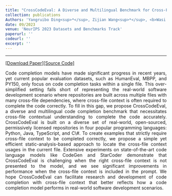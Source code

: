 ```yaml
---
title: "CrossCodeEval: A Diverse and Multilingual Benchmark for Cross-File Code Completion"
collection: publications
Authors: 'Yangruibo Ding<sup>*</sup>, Zijian Wang<sup>*</sup>, <b>Wasi Uddin Ahmad</b><sup>*</sup>, Murali Krishna Ramanathan, Ramesh Nallapati, Parminder Bhatia, Dan Roth, and Bing Xiang.'
date: 09/2023
venue: 'NeurIPS 2023 Datasets and Benchmarks Track'
paperurl: ''
codeurl: ''
excerpt: ''
---
```

---
<a href='' target="_blank">[Download Paper]</a><a href='' target="_blank">[Source Code]</a>

<p align="justify">
Code completion models have made significant progress in recent years, yet current popular evaluation datasets, such as HumanEval, MBPP, and PY150, only focus on code completion tasks within a single file. 
  This over-simplified setting falls short of representing the real-world software development scenario where repositories are built across multiple files with many cross-file dependencies, where cross-file 
  context is often required to complete the code correctly. 
To fill in this gap, we propose CrossCodeEval, a diverse and multilingual code completion benchmark that necessitates cross-file contextual understanding to complete the code accurately. 
  CrossCodeEval is built on a diverse set of real-world, open-sourced, permissively licensed repositories in four popular programming languages: Python, Java, TypeScript, and C\#. 
  To create examples that strictly require cross-file context to be completed correctly, we propose a simple yet efficient static-analysis-based approach to locate the cross-file context usages in the 
  current file. Extensive experiments on state-of-the-art code language models like CodeGen and StarCoder demonstrate that CrossCodeEval is challenging when the right cross-file context is not presented to 
  the model, and we see significant improvements in performance when the cross-file context is included in the prompt. We hope CrossCodeEval can facilitate research and development of code completion with 
  cross-file context that better reflects how a code completion model performs in real-world software development scenarios.
</p>
